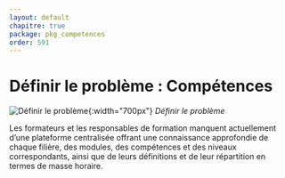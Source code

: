 ```yaml
---
layout: default
chapitre: true
package: pkg_competences
order: 591
---
```


# Définir le problème : Compétences

![Définir le problème](/soli-lms/pkg_competences/Besoin/images/Definir-probleme.png){:width="700px"}
*Définir le problème*

<!-- note -->

Les formateurs et les responsables de formation manquent actuellement d’une plateforme centralisée offrant une connaissance approfondie de chaque filière, des modules, des compétences et des niveaux correspondants, ainsi que de leurs définitions et de leur répartition en termes de masse horaire.

<!-- new slide -->